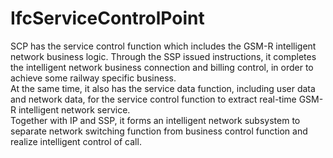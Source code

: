 IfcServiceControlPoint
======================
SCP has the service control function which includes the GSM-R intelligent
network business logic. Through the SSP issued instructions, it completes the
intelligent network business connection and billing control, in order to
achieve some railway specific business.  
At the same time, it also has the service data function, including user data
and network data, for the service control function to extract real-time GSM-R
intelligent network service.  
Together with IP and SSP, it forms an intelligent network subsystem to
separate network switching function from business control function and realize
intelligent control of call.


